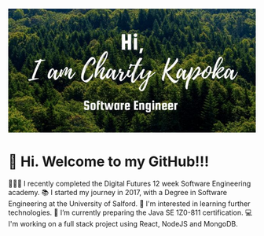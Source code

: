 ![My banner](assets/charity.jpg)
# 👋 Hi. Welcome to my GitHub!!!

👩🏻‍💻 I recently completed the Digital Futures 12 week Software Engineering academy.
📚 I started my journey in 2017, with a Degree in Software Engineering at the University of Salford.
👀 I'm interested in learning further technologies.
🌱 I’m currently preparing the Java SE 1Z0-811 certification.
💻 I'm working on a full stack project using React, NodeJS and MongoDB.
 
